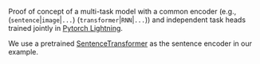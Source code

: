Proof of concept of a multi-task model
with a common encoder (e.g., (`sentence`|`image`|`...`) (`transformer`|`RNN`|`...`))
and independent task heads
trained jointly
in [Pytorch Lightning](https://github.com/Lightning-AI/lightning).

We use a pretrained [SentenceTransformer](https://github.com/UKPLab/sentence-transformers/)
as the sentence encoder in our example.